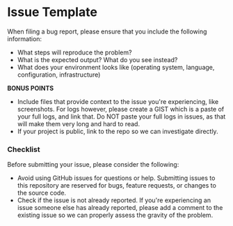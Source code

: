# Issue Template

When filing a bug report, please ensure that you include the following information:
- What steps will reproduce the problem?
- What is the expected output? What do you see instead?
- What does your environment looks like (operating system, language, configuration, infrastructure)

__BONUS POINTS__
- Include files that provide context to the issue you're experiencing, like screenshots. For logs however, please create a GIST which is a paste of your full logs, and link that. Do NOT paste your full logs in issues, as that will make them very long and hard to read.
- If your project is public, link to the repo so we can investigate directly.

### Checklist
Before submitting your issue, please consider the following:
- Avoid using GitHub issues for questions or help. Submitting issues to this repository are reserved for bugs, feature requests, or changes to the source code.
- Check if the issue is not already reported. If you're experiencing an issue someone else has already reported, please add a comment to the existing issue so we can properly assess the gravity of the problem.
